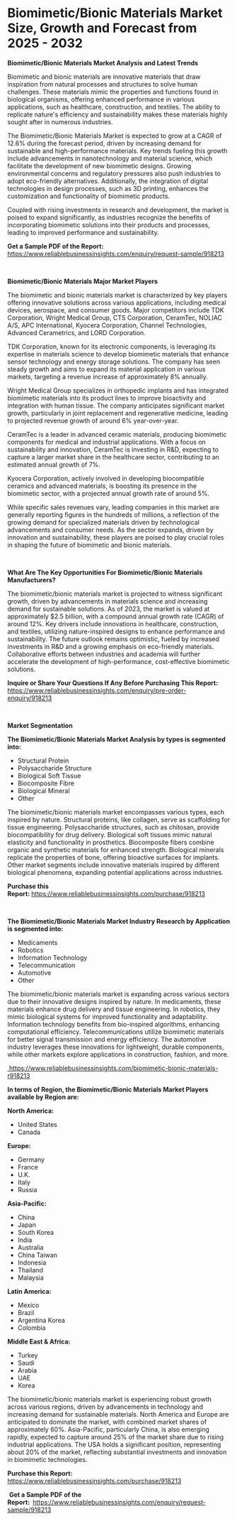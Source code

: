 <p><h1>Biomimetic/Bionic Materials Market Size, Growth and Forecast from 2025 - 2032</h1></p><p><strong>Biomimetic/Bionic Materials Market Analysis and Latest Trends</strong></p>
<p><p>Biomimetic and bionic materials are innovative materials that draw inspiration from natural processes and structures to solve human challenges. These materials mimic the properties and functions found in biological organisms, offering enhanced performance in various applications, such as healthcare, construction, and textiles. The ability to replicate nature's efficiency and sustainability makes these materials highly sought after in numerous industries.</p><p>The Biomimetic/Bionic Materials Market is expected to grow at a CAGR of 12.6% during the forecast period, driven by increasing demand for sustainable and high-performance materials. Key trends fueling this growth include advancements in nanotechnology and material science, which facilitate the development of new biomimetic designs. Growing environmental concerns and regulatory pressures also push industries to adopt eco-friendly alternatives. Additionally, the integration of digital technologies in design processes, such as 3D printing, enhances the customization and functionality of biomimetic products.</p><p>Coupled with rising investments in research and development, the market is poised to expand significantly, as industries recognize the benefits of incorporating biomimetic solutions into their products and processes, leading to improved performance and sustainability.</p></p>
<p><strong>Get a Sample PDF of the Report:&nbsp;</strong> <a href="https://www.reliablebusinessinsights.com/enquiry/request-sample/918213?utm_campaign=2290&utm_medium=2&utm_source=Github&utm_content=ia&utm_term=16042025&utm_id=biomimeticbionic-materials">https://www.reliablebusinessinsights.com/enquiry/request-sample/918213</a></p>
<p>&nbsp;</p>
<p><strong>Biomimetic/Bionic Materials Major Market Players</strong></p>
<p><p>The biomimetic and bionic materials market is characterized by key players offering innovative solutions across various applications, including medical devices, aerospace, and consumer goods. Major competitors include TDK Corporation, Wright Medical Group, CTS Corporation, CeramTec, NOLIAC A/S, APC International, Kyocera Corporation, Channel Technologies, Advanced Cerametrics, and LORD Corporation.</p><p>TDK Corporation, known for its electronic components, is leveraging its expertise in materials science to develop biomimetic materials that enhance sensor technology and energy storage solutions. The company has seen steady growth and aims to expand its material application in various markets, targeting a revenue increase of approximately 8% annually.</p><p>Wright Medical Group specializes in orthopedic implants and has integrated biomimetic materials into its product lines to improve bioactivity and integration with human tissue. The company anticipates significant market growth, particularly in joint replacement and regenerative medicine, leading to projected revenue growth of around 6% year-over-year.</p><p>CeramTec is a leader in advanced ceramic materials, producing biomimetic components for medical and industrial applications. With a focus on sustainability and innovation, CeramTec is investing in R&D, expecting to capture a larger market share in the healthcare sector, contributing to an estimated annual growth of 7%.</p><p>Kyocera Corporation, actively involved in developing biocompatible ceramics and advanced materials, is boosting its presence in the biomimetic sector, with a projected annual growth rate of around 5%. </p><p>While specific sales revenues vary, leading companies in this market are generally reporting figures in the hundreds of millions, a reflection of the growing demand for specialized materials driven by technological advancements and consumer needs. As the sector expands, driven by innovation and sustainability, these players are poised to play crucial roles in shaping the future of biomimetic and bionic materials.</p></p>
<p>&nbsp;</p>
<p><strong>What Are The Key Opportunities For Biomimetic/Bionic Materials Manufacturers?</strong></p>
<p><p>The biomimetic/bionic materials market is projected to witness significant growth, driven by advancements in materials science and increasing demand for sustainable solutions. As of 2023, the market is valued at approximately $2.5 billion, with a compound annual growth rate (CAGR) of around 12%. Key drivers include innovations in healthcare, construction, and textiles, utilizing nature-inspired designs to enhance performance and sustainability. The future outlook remains optimistic, fueled by increased investments in R&D and a growing emphasis on eco-friendly materials. Collaborative efforts between industries and academia will further accelerate the development of high-performance, cost-effective biomimetic solutions.</p></p>
<p><strong>Inquire or Share Your Questions If Any Before Purchasing This Report:</strong> <a href="https://www.reliablebusinessinsights.com/enquiry/pre-order-enquiry/918213?utm_campaign=2290&utm_medium=2&utm_source=Github&utm_content=ia&utm_term=16042025&utm_id=biomimeticbionic-materials">https://www.reliablebusinessinsights.com/enquiry/pre-order-enquiry/918213</a></p>
<p>&nbsp;</p>
<p><strong>Market Segmentation</strong></p>
<p><strong>The Biomimetic/Bionic Materials Market Analysis by types is segmented into:</strong></p>
<p><ul><li>Structural Protein</li><li>Polysaccharide Structure</li><li>Biological Soft Tissue</li><li>Biocomposite Fibre</li><li>Biological Mineral</li><li>Other</li></ul></p>
<p><p>The biomimetic/bionic materials market encompasses various types, each inspired by nature. Structural proteins, like collagen, serve as scaffolding for tissue engineering. Polysaccharide structures, such as chitosan, provide biocompatibility for drug delivery. Biological soft tissues mimic natural elasticity and functionality in prosthetics. Biocomposite fibers combine organic and synthetic materials for enhanced strength. Biological minerals replicate the properties of bone, offering bioactive surfaces for implants. Other market segments include innovative materials inspired by different biological phenomena, expanding potential applications across industries.</p></p>
<p><strong>Purchase this Report:&nbsp;</strong><a href="https://www.reliablebusinessinsights.com/purchase/918213?utm_campaign=2290&utm_medium=2&utm_source=Github&utm_content=ia&utm_term=16042025&utm_id=biomimeticbionic-materials">https://www.reliablebusinessinsights.com/purchase/918213</a></p>
<p>&nbsp;</p>
<p><strong>The Biomimetic/Bionic Materials Market Industry Research by Application is segmented into:</strong></p>
<p><ul><li>Medicaments</li><li>Robotics</li><li>Information Technology</li><li>Telecommunication</li><li>Automotive</li><li>Other</li></ul></p>
<p><p>The biomimetic/bionic materials market is expanding across various sectors due to their innovative designs inspired by nature. In medicaments, these materials enhance drug delivery and tissue engineering. In robotics, they mimic biological systems for improved functionality and adaptability. Information technology benefits from bio-inspired algorithms, enhancing computational efficiency. Telecommunications utilize biomimetic materials for better signal transmission and energy efficiency. The automotive industry leverages these innovations for lightweight, durable components, while other markets explore applications in construction, fashion, and more.</p></p>
<p><a href="https://www.reliablebusinessinsights.com/biomimetic-bionic-materials-r918213?utm_campaign=2290&utm_medium=2&utm_source=Github&utm_content=ia&utm_term=16042025&utm_id=biomimeticbionic-materials">&nbsp;https://www.reliablebusinessinsights.com/biomimetic-bionic-materials-r918213</a></p>
<p><strong>In terms of Region, the Biomimetic/Bionic Materials Market Players available by Region are:</strong></p>
<p>
    <p> <strong> North America: </strong>
        <ul>
            <li>United States</li>
            <li>Canada</li>
        </ul>
        </p> 
    <p> <strong> Europe: </strong>
        <ul>
            <li>Germany</li>
            <li>France</li>
            <li>U.K.</li>
            <li>Italy</li>
            <li>Russia</li>
        </ul>
        </p> 
    <p> <strong> Asia-Pacific: </strong>
        <ul>
            <li>China</li>
            <li>Japan</li>
            <li>South Korea</li>
            <li>India</li>
            <li>Australia</li>
            <li>China Taiwan</li>
            <li>Indonesia</li>
            <li>Thailand</li>
            <li>Malaysia</li>
        </ul>
        </p> 
    <p> <strong> Latin America: </strong>
        <ul>
            <li>Mexico</li>
            <li>Brazil</li>
            <li>Argentina Korea</li>
            <li>Colombia</li>
        </ul>
        </p> 
    <p> <strong> Middle East & Africa: </strong>
        <ul>
            <li>Turkey</li>
            <li>Saudi</li>
            <li>Arabia</li>
            <li>UAE</li>
            <li>Korea</li>
        </ul>
    </p>
    </p>
<p><p>The biomimetic/bionic materials market is experiencing robust growth across various regions, driven by advancements in technology and increasing demand for sustainable materials. North America and Europe are anticipated to dominate the market, with combined market shares of approximately 60%. Asia-Pacific, particularly China, is also emerging rapidly, expected to capture around 25% of the market share due to rising industrial applications. The USA holds a significant position, representing about 20% of the market, reflecting substantial investments and innovation in biomimetic technologies.</p></p>
<p><strong>Purchase this Report: </strong><a href="https://www.reliablebusinessinsights.com/purchase/918213?utm_campaign=2290&utm_medium=2&utm_source=Github&utm_content=ia&utm_term=16042025&utm_id=biomimeticbionic-materials">https://www.reliablebusinessinsights.com/purchase/918213</a></p>
<p>&nbsp;<strong>Get a Sample PDF of the Report:&nbsp;&nbsp;</strong><a href="https://www.reliablebusinessinsights.com/enquiry/request-sample/918213?utm_campaign=2290&utm_medium=2&utm_source=Github&utm_content=ia&utm_term=16042025&utm_id=biomimeticbionic-materials">https://www.reliablebusinessinsights.com/enquiry/request-sample/918213</a></p>
<p><strong></strong></p>
<p><p></p><p></p><p></p></p>
